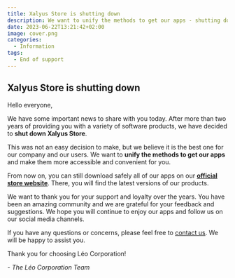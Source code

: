 ```yaml
---
title: Xalyus Store is shutting down
description: We want to unify the methods to get our apps - shutting down Xalyus Store is part of this vision.
date: 2023-06-22T13:21:42+02:00
image: cover.png
categories:
  - Information
tags:
  - End of support
---
```


## Xalyus Store is shutting down

Hello everyone,

We have some important news to share with you today. After more than two years of providing you with a variety of software products, we have decided to **shut down Xalyus Store**.

This was not an easy decision to make, but we believe it is the best one for our company and our users. We want to **unify the methods to get our apps** and make them more accessible and convenient for you.

From now on, you can still download safely all of our apps on our [**official store website**](https://leocorporation.dev/store). There, you will find the latest versions of our products.

We want to thank you for your support and loyalty over the years. You have been an amazing community and we are grateful for your feedback and suggestions. We hope you will continue to enjoy our apps and follow us on our social media channels.

If you have any questions or concerns, please feel free to [contact us](https://leocorporation.dev/contact). We will be happy to assist you.

Thank you for choosing Léo Corporation!

_- The Léo Corporation Team_
